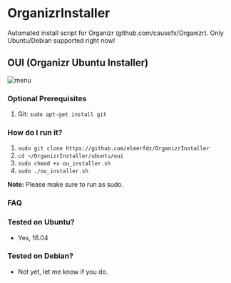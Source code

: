 # OrganizrInstaller
Automated install script for Organizr (github.com/causefx/Organizr). Only Ubuntu/Debian supported right now! 

## OUI (Organizr Ubuntu Installer)

![menu](https://i.imgur.com/p5pwo3k.png)

### Optional Prerequisites
1. Git: `sudo apt-get install git`

### How do I run it?
1. `sudo git clone https://github.com/elmerfdz/OrganizrInstaller`
2. `cd ~/OrganizrInstaller/ubuntu/oui`
3. `sudo chmod +x ou_installer.sh`
4. `sudo ./ou_installer.sh`

**Note:** Please make sure to run as sudo.

### FAQ

### Tested on Ubuntu?
- Yes, 16.04

### Tested on Debian?
- Not yet, let me know if you do.